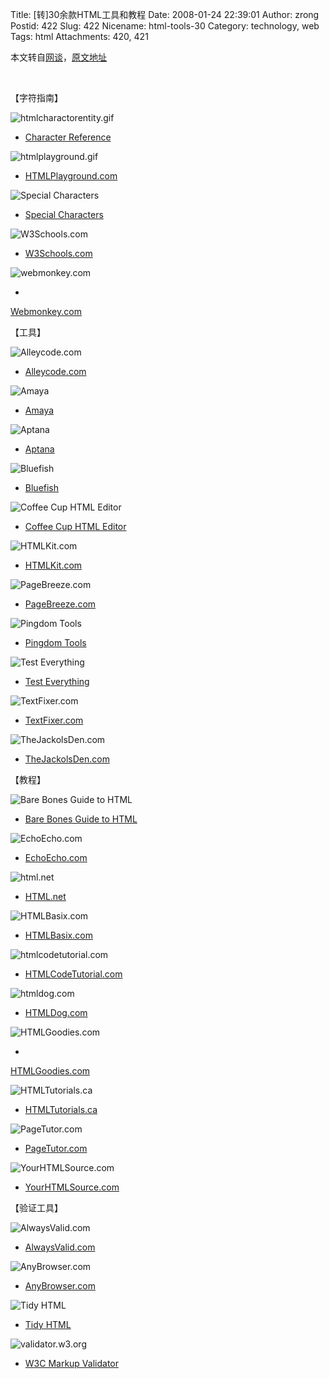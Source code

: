 Title: [转]30余款HTML工具和教程
Date: 2008-01-24 22:39:01
Author: zrong
Postid: 422
Slug: 422
Nicename: html-tools-30
Category: technology, web
Tags: html
Attachments: 420, 421

本文转自[网谈](http://www.wangtam.com)，[原文地址](http://www.wangtam.com/50226711/30_ae_html_c_120612.php)

 

【字符指南】

![htmlcharactorentity.gif](/wp-content/uploads/2008/01/htmlcharactorentity.gif)

- [Character
Reference](http://www.digitalmediaminute.com/reference/entity/index.php)<!-- picture crawler replaced images: http://mashable.com/wp-content/uploads/2007/10/character-reference.gif | http://mashable.com/wp-content/uploads/2007/10/htmlplayground.gif | http://mashable.com/wp-content/uploads/2007/10/special-characters.gif | http://mashable.com/wp-content/uploads/2007/10/w3schools1.gif | http://mashable.com/wp-content/uploads/2007/10/webmonkey.gif | http://mashable.com/wp-content/uploads/2007/10/alleycode.gif | http://mashable.com/wp-content/uploads/2007/10/amaya.gif | http://mashable.com/wp-content/uploads/2007/10/aptana.gif | http://mashable.com/wp-content/uploads/2007/10/bluefish.gif | http://mashable.com/wp-content/uploads/2007/10/coffeecup.gif | http://mashable.com/wp-content/uploads/2007/10/html-kit.gif | http://mashable.com/wp-content/uploads/2007/10/pagebreeze.gif | http://mashable.com/wp-content/uploads/2007/10/pingdomtools.gif | http://mashable.com/wp-content/uploads/2007/10/testeverything.gif | http://mashable.com/wp-content/uploads/2007/10/textfixer.gif | http://mashable.com/wp-content/uploads/2007/10/jackolsden.gif | http://mashable.com/wp-content/uploads/2007/10/barebones.gif | http://mashable.com/wp-content/uploads/2007/10/echoecho.gif | http://mashable.com/wp-content/uploads/2007/10/htmlnet.gif | http://mashable.com/wp-content/uploads/2007/10/htmlbasix.gif | http://mashable.com/wp-content/uploads/2007/10/htmlcodetutorial.gif | http://mashable.com/wp-content/uploads/2007/10/htmldog.gif | http://mashable.com/wp-content/uploads/2007/10/htmlgoodies.gif | http://mashable.com/wp-content/uploads/2007/10/html-tutorials.gif | http://mashable.com/wp-content/uploads/2007/10/pagetutor.gif | http://mashable.com/wp-content/uploads/2007/10/yourhtmlsource.gif | http://mashable.com/wp-content/uploads/2007/10/alwaysvalid.gif | http://mashable.com/wp-content/uploads/2007/10/anybrowser.gif | http://mashable.com/wp-content/uploads/2007/10/tidyhtml.gif | http://mashable.com/wp-content/uploads/2007/10/w3cvalidator.gif |  -->

<a title="Continue" name="Continue"></a>![htmlplayground.gif](http://www.zengrong.net/wp-content/uploads/2008/01/htmlplayground.gif)

- [HTMLPlayground.com](http://htmlplayground.com/#tag_table)

<!--more-->

![Special
Characters](http://www.wangtam.com/50226711/images/html_2e51d12ac06caedab7155b4a967a29e6.GIF)

- [Special Characters](http://graveyard.maniacalrage.net/etc/special/)

![W3Schools.com](http://www.wangtam.com/50226711/images/html_b9d024050e78573447d36ca0511d8d4e.GIF)

- [W3Schools.com](http://www.w3schools.com/tags/default.asp)

![webmonkey.com](http://www.wangtam.com/50226711/images/html_e0c7897629e87eb4cf7d6cb4a9198d1a.GIF)

-
[Webmonkey.com](http://www.webmonkey.com/webmonkey/reference/special_characters/)

【工具】

![Alleycode.com](http://www.wangtam.com/50226711/images/html_2b85506be6de0b77c4b09d7f0a77b6d3.GIF)

- [Alleycode.com](http://www.alleycode.com/)

![Amaya](http://www.wangtam.com/50226711/images/html_7941b98d354e719687987f2c93ecfa3f.GIF)

- [Amaya](http://www.w3.org/Amaya/)

![Aptana](http://www.wangtam.com/50226711/images/html_998bb1b3785192e20a103f4760638637.GIF)

- [Aptana](http://aptana.com/)

![Bluefish](http://www.wangtam.com/50226711/images/html_1099f7d1ca7817dd42dc92d0db88988b.GIF)

- [Bluefish](http://bluefish.openoffice.nl/)

![Coffee Cup HTML
Editor](http://www.wangtam.com/50226711/images/html_de9d773cf0856add5e43a6c8a39a8878.GIF)

- [Coffee Cup HTML Editor](http://www.coffeecup.com/free-editor/)

![HTMLKit.com](http://www.wangtam.com/50226711/images/html_b91a453728574e1774372d330c30d04c.GIF)

- [HTMLKit.com](http://www.htmlkit.com/)

![PageBreeze.com](http://www.wangtam.com/50226711/images/html_80f46d98f848d7d7370a83aa3f5b02c1.GIF)

- [PageBreeze.com](http://www.pagebreeze.com/)

![Pingdom
Tools](http://www.wangtam.com/50226711/images/html_ed499ceabb2fff39607f5774a64de2f5.GIF)

- [Pingdom Tools](http://tools.pingdom.com/fpt/)

![Test
Everything](http://www.wangtam.com/50226711/images/html_b5cdf27c83eaf643ec88867d26c3155d.GIF)

- [Test Everything](http://tester.jonasjohn.de/)

![TextFixer.com](http://www.wangtam.com/50226711/images/html_73a76a09c2fb8dbcc0378e5788086eb4.GIF)

- [TextFixer.com](http://www.textfixer.com/)

![TheJackolsDen.com](http://www.wangtam.com/50226711/images/html_046bd2b7c5804e27b92786e2295e1dcb.GIF)

- [TheJackolsDen.com](http://thejackol.com/htaccess-cheatsheet)

【教程】

![Bare Bones Guide to
HTML](http://www.wangtam.com/50226711/images/html_7badcd2f473d28de1a46e4c9fca93d6a.GIF)

- [Bare Bones Guide to HTML](http://werbach.com/barebones/)

![EchoEcho.com](http://www.wangtam.com/50226711/images/html_25549e0cf2e24ebe7661ecae86599be2.GIF)

- [EchoEcho.com](http://www.echoecho.com/html.htm)

![html.net](http://www.wangtam.com/50226711/images/html_a994d327e568016406582221e1b1da4f.GIF)

- [HTML.net](http://www.html.net/tutorials/html/)

![HTMLBasix.com](http://www.wangtam.com/50226711/images/html_0ac678985bccf7f310685b73e5fa3975.GIF)

- [HTMLBasix.com](http://www.htmlbasix.com/)

![htmlcodetutorial.com](http://www.wangtam.com/50226711/images/html_ea49ad9691d2438883736830ec7dd467.GIF)

- [HTMLCodeTutorial.com](http://www.htmlcodetutorial.com/)

![htmldog.com](http://www.wangtam.com/50226711/images/html_3689b1728b7f63939ad4eda835ea7a66.GIF)

- [HTMLDog.com](http://www.htmldog.com/guides/htmlbeginner/)

![HTMLGoodies.com](http://www.wangtam.com/50226711/images/html_7f0ce77bae266955605060bee60eabe5.GIF)

-
[HTMLGoodies.com](http://www.htmlgoodies.com/tutorials/getting_started/index.php)

![HTMLTutorials.ca](http://www.wangtam.com/50226711/images/html_720f873115dde9fc26310bf71f3745e1.GIF)

- [HTMLTutorials.ca](http://www.htmltutorials.ca/)

![PageTutor.com](http://www.wangtam.com/50226711/images/html_a5eb6d5e30dbe23396e4cf0adada4265.GIF)

- [PageTutor.com](http://www.pagetutor.com/)

![YourHTMLSource.com](http://www.wangtam.com/50226711/images/html_820b9cb3f0d0fb8be7bd59e2b82a172b.GIF)

- [YourHTMLSource.com](http://www.yourhtmlsource.com/)

【验证工具】

![AlwaysValid.com](http://www.wangtam.com/50226711/images/html_652e7f2865d1a815835c9b33f2764f29.GIF)

- [AlwaysValid.com](http://alwaysvalid.com/)

![AnyBrowser.com](http://www.wangtam.com/50226711/images/html_21d06b65fc638cc0321d85518fbc6ad4.GIF)

- [AnyBrowser.com](http://www.anybrowser.com/ScreenSizeTest.html)

![Tidy
HTML](http://www.wangtam.com/50226711/images/html_aac1d6f0b436b5e63512f5afb253e7eb.GIF)

- [Tidy HTML](http://infohound.net/tidy/)

![validator.w3.org](http://www.wangtam.com/50226711/images/html_55f486eb0b00bb0b953e167e1736c2b8.GIF)

- [W3C Markup Validator](http://validator.w3.org/)

